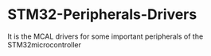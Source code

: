 # STM32-Peripherals-Drivers
It is the MCAL drivers for some important peripherals of the STM32microcontroller
